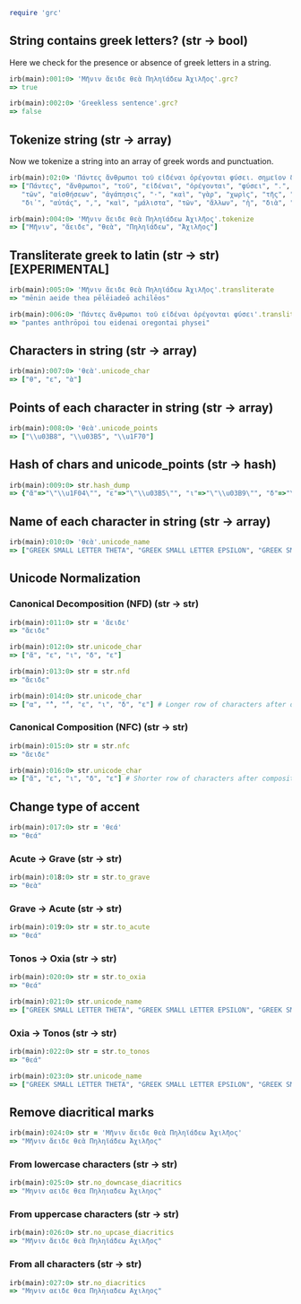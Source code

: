 ```ruby
require 'grc'
```

## String contains greek letters? (str → bool)

Here we check for the presence or absence of greek letters in a string.

```ruby
irb(main):001:0> 'Μῆνιν ἄειδε θεὰ Πηληϊάδεω Ἀχιλῆος'.grc?
=> true

irb(main):002:0> 'Greekless sentence'.grc?
=> false
```

## Tokenize string (str → array)

Now we tokenize a string into an array of greek words and punctuation.

```ruby
irb(main):02:0> 'Πάντες ἄνθρωποι τοῦ εἰδέναι ὀρέγονται φύσει. σημεῖον δ᾽ ἡ τῶν αἰσθήσεων ἀγάπησις· καὶ γὰρ χωρὶς τῆς χρείας ἀγαπῶνται δι᾽ αὑτάς, καὶ μάλιστα τῶν ἄλλων ἡ διὰ τῶν ὀμμάτων.'.tokenize
=> ["Πάντες", "ἄνθρωποι", "τοῦ", "εἰδέναι", "ὀρέγονται", "φύσει", ".", "σημεῖον", "δ᾽", "ἡ",
   "τῶν", "αἰσθήσεων", "ἀγάπησις", "·", "καὶ", "γὰρ", "χωρὶς", "τῆς", "χρείας", "ἀγαπῶνται",
   "δι᾽", "αὑτάς", ",", "καὶ", "μάλιστα", "τῶν", "ἄλλων", "ἡ", "διὰ", "τῶν", "ὀμμάτων", "."]

irb(main):004:0> 'Μῆνιν ἄειδε θεὰ Πηληϊάδεω Ἀχιλῆος'.tokenize
=> ["Μῆνιν", "ἄειδε", "θεὰ", "Πηληϊάδεω", "Ἀχιλῆος"]
```

## Transliterate greek to latin (str → str) [EXPERIMENTAL]

```ruby
irb(main):005:0> 'Μῆνιν ἄειδε θεὰ Πηληϊάδεω Ἀχιλῆος'.transliterate
=> "mēnin aeide thea pēlēiadeō achilēos"

irb(main):006:0> 'Πάντες ἄνθρωποι τοῦ εἰδέναι ὀρέγονται φύσει'.transliterate
=> "pantes anthrōpoi tou eidenai oregontai physei"
```

## Characters in string (str → array)

```ruby
irb(main):007:0> 'θεὰ'.unicode_char
=> ["θ", "ε", "ὰ"]
```

## Points of each character in string (str → array)

```ruby
irb(main):008:0> 'θεὰ'.unicode_points
=> ["\\u03B8", "\\u03B5", "\\u1F70"]
```

## Hash of chars and unicode_points (str → hash)

```ruby
irb(main):009:0> str.hash_dump
=> {"ἄ"=>"\"\\u1F04\"", "ε"=>"\"\\u03B5\"", "ι"=>"\"\\u03B9\"", "δ"=>"\"\\u03B4\""}
```

## Name of each character in string (str → array)

```ruby
irb(main):010:0> 'θεὰ'.unicode_name
=> ["GREEK SMALL LETTER THETA", "GREEK SMALL LETTER EPSILON", "GREEK SMALL LETTER ALPHA WITH VARIA"]
```

## Unicode Normalization

### Canonical Decomposition (NFD) (str → str)

```ruby
irb(main):011:0> str = 'ἄειδε'
=> "ἄειδε"

irb(main):012:0> str.unicode_char
=> ["ἄ", "ε", "ι", "δ", "ε"]

irb(main):013:0> str = str.nfd
=> "ἄειδε"

irb(main):014:0> str.unicode_char
=> ["α", "̓", "́", "ε", "ι", "δ", "ε"] # Longer row of characters after decomposition
```

### Canonical Composition (NFC) (str → str)

```ruby
irb(main):015:0> str = str.nfc
=> "ἄειδε"

irb(main):016:0> str.unicode_char
=> ["ἄ", "ε", "ι", "δ", "ε"] # Shorter row of characters after composition
```

## Change type of accent

```ruby
irb(main):017:0> str = 'θεά'
=> "θεά"
```

### Acute → Grave (str → str)

```ruby
irb(main):018:0> str = str.to_grave
=> "θεὰ"
```

### Grave → Acute (str → str)

```ruby
irb(main):019:0> str = str.to_acute
=> "θεά"
```

### Tonos → Oxia (str → str)

```ruby
irb(main):020:0> str = str.to_oxia
=> "θεά"

irb(main):021:0> str.unicode_name
=> ["GREEK SMALL LETTER THETA", "GREEK SMALL LETTER EPSILON", "GREEK SMALL LETTER ALPHA WITH OXIA"]
```

### Oxia → Tonos (str → str)

```ruby
irb(main):022:0> str = str.to_tonos
=> "θεά"

irb(main):023:0> str.unicode_name
=> ["GREEK SMALL LETTER THETA", "GREEK SMALL LETTER EPSILON", "GREEK SMALL LETTER ALPHA WITH TONOS"]
```

## Remove diacritical marks

```ruby
irb(main):024:0> str = 'Μῆνιν ἄειδε θεὰ Πηληϊάδεω Ἀχιλῆος'
=> "Μῆνιν ἄειδε θεὰ Πηληϊάδεω Ἀχιλῆος"
```

### From lowercase characters (str → str)

```ruby
irb(main):025:0> str.no_downcase_diacritics
=> "Μηνιν αειδε θεα Πηληιαδεω Ἀχιληος"
```

### From uppercase characters (str → str)

```ruby
irb(main):026:0> str.no_upcase_diacritics
=> "Μῆνιν ἄειδε θεὰ Πηληϊάδεω Αχιλῆος"
```

### From all characters (str → str)

```ruby
irb(main):027:0> str.no_diacritics
=> "Μηνιν αειδε θεα Πηληιαδεω Αχιληος"
```
